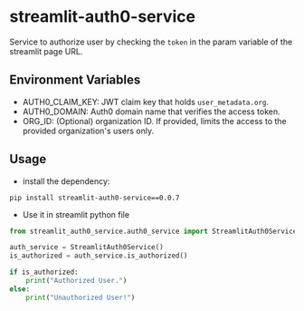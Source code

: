 # streamlit-auth0-service
Service to authorize user by checking the `token` in the param variable of the streamlit page URL.

## Environment Variables
* AUTH0_CLAIM_KEY: JWT claim key that holds `user_metadata.org`.
* AUTH0_DOMAIN: Auth0 domain name that verifies the access token.
* ORG_ID: (Optional) organization ID. If provided, limits the access to the provided organization's users only.

## Usage

* install the dependency:
```shell
pip install streamlit-auth0-service==0.0.7
```

* Use it in streamlit python file

```python
from streamlit_auth0_service.auth0_service import StreamlitAuth0Service

auth_service = StreamlitAuth0Service()
is_authorized = auth_service.is_authorized()

if is_authorized:
    print("Authorized User.")
else:
    print("Unauthorized User!")
```